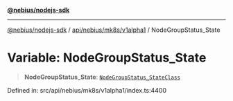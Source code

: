 [**@nebius/nodejs-sdk**](../../../../../README.md)

***

[@nebius/nodejs-sdk](../../../../../README.md) / [api/nebius/mk8s/v1alpha1](../README.md) / NodeGroupStatus\_State

# Variable: NodeGroupStatus\_State

> **NodeGroupStatus\_State**: [`NodeGroupStatus_StateClass`](../type-aliases/NodeGroupStatus_StateClass.md)

Defined in: src/api/nebius/mk8s/v1alpha1/index.ts:4400
